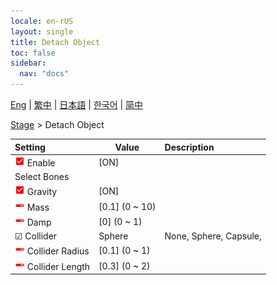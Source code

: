 ```yaml
---
locale: en-rUS
layout: single
title: Detach Object
toc: false
sidebar:
  nav: "docs"
---
```

[Eng](/dancexr/menu/2025.4/stage/detach_object) | [繁中](/tw/dancexr/menu/2025.4/stage/detach_object) | [日本語](/jp/dancexr/menu/2025.4/stage/detach_object) | [한국어](/kr/dancexr/menu/2025.4/stage/detach_object) | [简中](/zh/dancexr/menu/2025.4/stage/detach_object)

[Stage](../menu#Stage) > Detach Object



| Setting | Value | Description |
| :--- | --- | :--- |
| <img src="/images/icon/ic_check_on.png" alt="check on icon"/> Enable| [ON] | 
|  Select Bones|| 
| <img src="/images/icon/ic_check_on.png" alt="check on icon"/> Gravity| [ON] | 
| <img src="/images/icon/ic_slider.png" alt="slider icon"/> Mass| [0.1] (0 ~ 10) | 
| <img src="/images/icon/ic_slider.png" alt="slider icon"/> Damp| [0] (0 ~ 1) | 
| ☑ Collider| Sphere | None, Sphere, Capsule, 
| <img src="/images/icon/ic_slider.png" alt="slider icon"/> Collider Radius| [0.1] (0 ~ 1) | 
| <img src="/images/icon/ic_slider.png" alt="slider icon"/> Collider Length| [0.3] (0 ~ 2) | 
